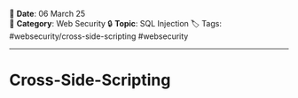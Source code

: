 📅 **Date**: 06 March 25  
📂 **Category**: Web Security
🔒 **Topic**: SQL Injection
🏷️ Tags: #websecurity/cross-side-scripting #websecurity 

---
# Cross-Side-Scripting